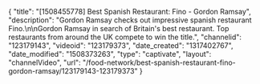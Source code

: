 {
    "title": "[1508455778] Best Spanish Restaurant: Fino - Gordon Ramsay",
    "description": "Gordon Ramsay checks out impressive spanish restaurant Fino.\n\nGordon Ramsay in search of Britain's best restaurant. Top restaurants from around the UK compete to win the title.",
    "channelid": "123179143",
    "videoid": "123179373",
    "date_created": "1317402767",
    "date_modified": "1508373263",
    "type": "captivate",
    "layout": "channelVideo",
    "url": "\/food-network\/best-spanish-restaurant-fino-gordon-ramsay\/123179143-123179373"
}